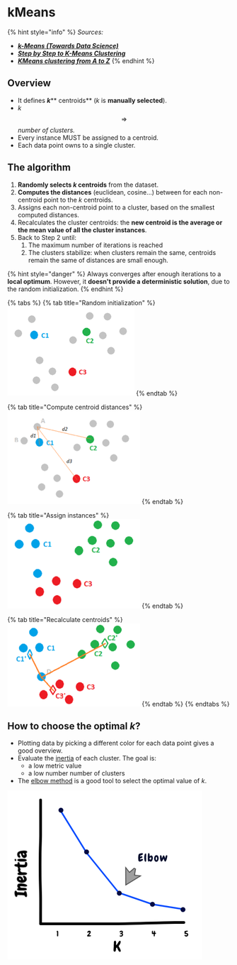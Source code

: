 # kMeans

{% hint style="info" %}
_Sources:_

* __[_k-Means (Towards Data Science)_](https://link.medium.com/5M1Coj4HM0)__
* __[_Step by Step to K-Means Clustering_](https://healthcare.ai/step-step-k-means-clustering/)__
* __[_KMeans clustering from A to Z_](https://towardsdatascience.com/k-means-clustering-from-a-to-z-f6242a314e9a)__
{% endhint %}

## Overview

* It defines _**k**_** centroids** (_k_ is **manually selected**).
* _k_ $$\Rightarrow$$ _number of clusters._
* Every instance MUST be assigned to a centroid.
* Each data point owns to a single cluster.

## The algorithm

1. **Randomly selects **_**k**_** centroids** from the dataset.
2. **Computes the distances** (euclidean, cosine...) between for each non-centroid point to the _k_ centroids.
3. Assigns each non-centroid point to a cluster, based on the smallest computed distances.
4. Recalculates the cluster centroids: the **new centroid is the average or the mean value of all the cluster instances**.
5. Back to Step 2 until:
   1. &#x20;The maximum number of iterations is reached
   2. The clusters stabilize: when clusters remain the same, centroids remain the same of distances are small enough.

{% hint style="danger" %}
Always converges after enough iterations to a **local optimum**. However, it **doesn't provide a deterministic solution**, due to the random initialization.
{% endhint %}

{% tabs %}
{% tab title="Random initialization" %}
![](<../../../../.gitbook/assets/image (62).png>)
{% endtab %}

{% tab title="Compute centroid distances" %}
![](<../../../../.gitbook/assets/image (66).png>)
{% endtab %}

{% tab title="Assign instances" %}
![](<../../../../.gitbook/assets/image (42).png>)
{% endtab %}

{% tab title="Recalculate centroids" %}
![](<../../../../.gitbook/assets/image (46).png>)
{% endtab %}
{% endtabs %}

## How to choose the optimal _k_?

* Plotting data by picking a different color for each data point gives a good overview.
* Evaluate the [inertia](clustering-metrics.md#inertia) of each cluster. The goal is:
  * &#x20;a low metric value
  * a low number number of clusters
* The [elbow method](https://en.wikipedia.org/wiki/Elbow\_method\_\(clustering\)) is a good tool to select the optimal value of _k_.

![](<../../../../.gitbook/assets/image (67).png>)
